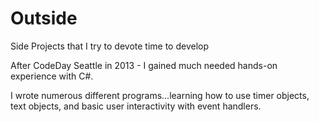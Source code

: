 Outside
=======

Side Projects that I try to devote time to develop


After CodeDay Seattle in 2013 - I gained much needed hands-on experience with C#.

I wrote numerous different programs...learning how to use timer objects, text objects, 
  and basic user interactivity with event handlers. 
